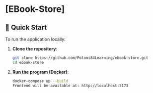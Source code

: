# [EBook-Store]  
  

## 🚀 Quick Start  

To run the application locally:  

1. **Clone the repository**:  
   ```bash
   git clone https://github.com/Poloni84Learning/ebook-store.git
   cd ebook-store
2. **Run the program (Docker)**:

    ```bash
    docker-compose up --build
    Frontend will be available at: http://localhost:5173


